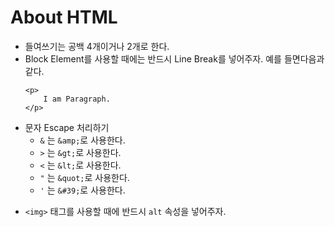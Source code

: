 
# About HTML

- 들여쓰기는 공백 4개이거나 2개로 한다.
- Block Element를 사용할 때에는 반드시 Line Break를 넣어주자. 예를 들면다음과 같다.
    ~~~
    <p>
        I am Paragraph.
    </p>
    ~~~

* 문자 Escape 처리하기
    - `&` 는 `&amp;`로 사용한다.
    - `>` 는 `&gt;`로 사용한다.
    - `<` 는 `&lt;`로 사용한다.
    - `"` 는 `&quot;`로 사용한다.
    - `'` 는 `&#39;`로 사용한다.

- `<img>` 태그를 사용할 때에 반드시 `alt` 속성을 넣어주자.
